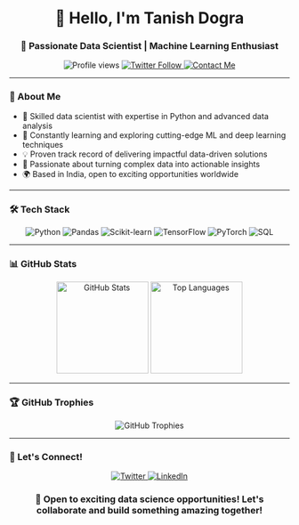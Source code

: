 <p align="center">
 
</p>

<h1 align="center">👋 Hello, I'm Tanish Dogra</h1>
<h3 align="center">🚀 Passionate Data Scientist | Machine Learning Enthusiast </h3>

<p align="center">
  <img src="https://komarev.com/ghpvc/?username=thorus-slughorm&label=Profile%20views&color=0e75b6&style=flat" alt="Profile views">
  <a href="https://twitter.com/" target="_blank"> 
    <img src="https://img.shields.io/twitter/follow/thorus-slughorm?style=social" alt="Twitter Follow">
  </a>
  <a href="https://linktr.ee/Tanish_Dogra" target="_blank">
    <img src="https://img.shields.io/badge/Contact-Me-green" alt="Contact Me">
  </a>
</p>

---

### 🧠 About Me

- 🔬 Skilled data scientist with expertise in Python and advanced data analysis
- 🌱 Constantly learning and exploring cutting-edge ML and deep learning techniques
- 💡 Proven track record of delivering impactful data-driven solutions
- 🎯 Passionate about turning complex data into actionable insights
- 🌍 Based in India, open to exciting opportunities worldwide

---

### 🛠️ Tech Stack

<p align="center">
  <img src="https://img.shields.io/badge/Python-3776AB?style=for-the-badge&logo=python&logoColor=white" alt="Python">
  <img src="https://img.shields.io/badge/Pandas-150458?style=for-the-badge&logo=pandas&logoColor=white" alt="Pandas">
  <img src="https://img.shields.io/badge/Scikit--learn-F7931E?style=for-the-badge&logo=scikit-learn&logoColor=white" alt="Scikit-learn">
  <img src="https://img.shields.io/badge/TensorFlow-FF6F00?style=for-the-badge&logo=tensorflow&logoColor=white" alt="TensorFlow">
  <img src="https://img.shields.io/badge/PyTorch-EE4C2C?style=for-the-badge&logo=pytorch&logoColor=white" alt="PyTorch">
  
  <img src="https://img.shields.io/badge/SQL-4479A1?style=for-the-badge&logo=mysql&logoColor=white" alt="SQL">
</p>

---

### 📊 GitHub Stats

<p align="center">
  <img src="https://github-readme-stats.vercel.app/api?username=thorus-slughorm&theme=algolia&show_icons=true" alt="GitHub Stats" height="165">
  <img src="https://github-readme-stats.vercel.app/api/top-langs/?username=thorus-slughorm&theme=algolia&layout=compact" alt="Top Languages" height="165">
</p>

---

### 🏆 GitHub Trophies

<p align="center">
  <img src="https://github-profile-trophy.vercel.app/?username=thorus-slughorm&theme=algolia&column=4&margin-w=15&margin-h=15" alt="GitHub Trophies">
</p>

---

### 🤝 Let's Connect!

<p align="center">
  <a href="https://twitter.com/tanish-dogra" target="_blank">
    <img src="https://img.shields.io/badge/Twitter-1DA1F2?style=for-the-badge&logo=twitter&logoColor=white" alt="Twitter">
  </a>
  <a href="https://www.linkedin.com/in/tanish-dogra/" target="_blank">
    <img src="https://img.shields.io/badge/LinkedIn-0077B5?style=for-the-badge&logo=linkedin&logoColor=white" alt="LinkedIn">
  </a>
 
</p>

<h3 align="center">💼 Open to exciting data science opportunities! Let's collaborate and build something amazing together!</h3>

